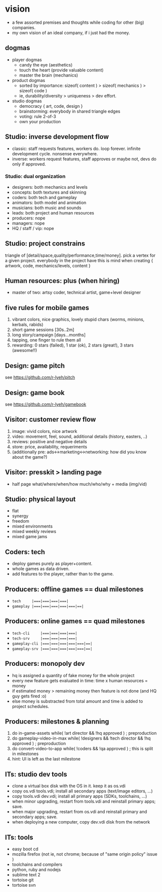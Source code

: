 # vision
- a few assorted premises and thoughts while coding for other (big) companies. 
- my own vision of an ideal company, if i just had the money.

## dogmas
- player dogmas
  - candy the eye (aesthetics)
  - touch the heart (provide valuable content)
  - master the brain (mechanics)
- product dogmas
  - sorted by importance: sizeof( content ) > sizeof( mechanics ) > sizeof( code )
  - ie, durability/diversity > uniqueness > dev effort.
- studio dogmas
  - democracy { art, code, design }
  - brainstorming: everybody in shared triangle edges 
  - voting: rule 2-of-3 
  - own your production

## Studio: inverse development flow
- classic: staff requests features, workers do. loop forever. infinite development cycle. nonsense everywhere.
- inverse: workers request features, staff approves or maybe not, devs do only if approved.

### Studio: dual organization
- designers: both mechanics and levels
- concepts: both textures and skinning
- coders: both tech and gameplay
- animators: both model and animation
- musicians: both music and sounds
- leads: both project and human resources
- producers: nope
- managers: nope
- HQ / staff / vip: nope

## Studio: project constrains
triangle of [detail/space,quality/performance,time/money].
pick a vertex for a given project.
everybody in the project have this is mind when creating { artwork, code, mechanics/levels, content }

## Human resources: plus (when hiring)
- master of two: artsy coder, technical artist, game+level designer

## five rules for mobile games
1. vibrant colors, nice graphics, lovely stupid chars (worms, minions, kerbals, rabids)
1. short game sessions [30s..2m]
1. long story/campaign [days...months]
1. tapping, one finger to rule them all
1. rewarding: 0 stars (failed), 1 star (ok), 2 stars (great!), 3 stars (awesome!!)

## Design: game pitch
see https://github.com/r-lyeh/pitch

## Design: game book
see https://github.com/r-lyeh/gamebook

## Visitor: customer review flow
1. image: vivid colors, nice artwork
1. video: movement, feel, sound, additional details (history, easters, ..)
1. reviews: positive and negative details
1. store: price, availability, requeriments
1. (additionally pre: ads<->marketing<->networking: how did you know about the game?)

## Visitor: presskit > landing page
- half page what/where/when/how much/who/why + media (img/vid)

## Studio: physical layout
- flat
- synergy
- freedom
- mixed environments
- mixed weekly reviews
- mixed game jams

## Coders: tech
- deploy games purely as player+content.
- whole games as data driven.
- add features to the player, rather than to the game.

## Producers: offline games == dual milestones
- `tech     |===|===|===|===|`
- `gameplay |===|===|===|===|===|==|`

## Producers: online games == quad milestones
- `tech-cli     |===|===|===|===|`
- `tech-srv     |===|===|===|===|`
- `gameplay-cli |===|===|===|===|===|==|`
- `gameplay-srv |===|===|===|===|===|==|`

## Producers: monopoly dev
- hq is assigned a quantity of fake money for the whole project 
- every new feature gets evaluated in time: time x human resources = money
- if estimated money > remaining money then feature is not done (and HQ guy gets fired :o)
- else money is substracted from total amount and time is added to project schedules.

## Producers: milestones & planning
1. do in-game-assets while( !art director && !hq approved ) ; preproduction
1. do gameplay-video-in-max while( !designers && !tech director && !hq approved ) ; preproduction
1. do convert-video-to-app while( !coders && !qa approved ) ; this is split in milestones
1. hint: UI is left as the last milestone

## ITs: studio dev tools
- clone a virtual box disk with the OS in it. keep it as os.vdi
- copy os.vdi tools.vdi; install all secondary apps (text/image editors, ...)
- copy tools.vdi dev.vdi; install all primary apps (SDKs, toolchains, ...)
- when minor upgrading, restart from tools.vdi and reinstall primary apps; save.
- when major upgrading, restart from os.vdi and reinstall primary and secondary apps; save.
- when deploying a new computer, copy dev.vdi disk from the network

## ITs: tools
- easy boot cd
- mozilla firefox (not ie, not chrome; because of "same origin policy" issue )
- toolchains and compilers
- python, ruby and nodejs
- sublime text 2
- tortoise git
- tortoise svn
